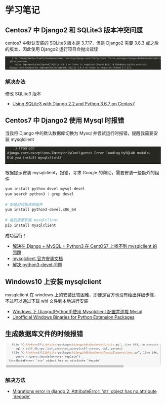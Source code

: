 # 学习笔记

## Centos7 中 Django2 和 SQLite3 版本冲突问题

centos7 中默认安装的 SQLite3 版本是 3.7.17，但是 Django2 需要 3.8.3 或之后的版本，因此使用 Django2 运行项目会抛出错误

![image](images/clipboard1.png)

### 解决办法

修改 SQLite3 版本

- [Using SQLite3 with Django 2.2 and Python 3.6.7 on Centos7
  ](https://stackoverflow.com/questions/55485858/using-sqlite3-with-django-2-2-and-python-3-6-7-on-centos7)

## Centos7 中 Django2 使用 Mysql 时报错

当我将 Django 中的默认数据库切换为 Mysql 并尝试运行时报错，提醒我需要安装 mysqlclient

![image](images/clipboard2.png)

根据提示安装 mysqlclient，报错，寻求 Google 的帮助，需要安装一些额外的组件

```python
yum install python-devel mysql-devel
yum search python3 | grep devel

# 安装对应版本的组件
yum install python3-devel.x86_64

# 最后重新安装 mysqlclient
pip install mysqlclient
```

成功运行！

- [解決在 Django + MySQL + Python3 在 CentOS7 上找不到 mysqlclient 的問題](https://medium.com/@maotingyang/%E8%A7%A3%E6%B1%BA%E5%9C%A8-django-mysql-python3-%E5%9C%A8-centos7%E4%B8%8A%E6%89%BE%E4%B8%8D%E5%88%B0-mysqlclient-%E7%9A%84%E5%95%8F%E9%A1%8C-845978a33013)
- [mysqlclient 官方安装文档](https://github.com/PyMySQL/mysqlclient-python)
- [解决 python3-devel 问题](https://stackoverflow.com/questions/43047284/how-to-install-python3-devel-on-red-hat-7)

## Windows10 上安装 mysqlclient

mysqlclient 在 windows 上的安装比较困难，即便是官方也没有给出详细步骤，不过可以通过下载 whl 文件到本地进行安装

- [Windows 下 Django(Python3)使用 Mysqlclient 配置并连接 Mysql](https://www.jianshu.com/p/03503d6dd4be)
- [Unofficial Windows Binaries for Python Extension Packages](https://www.lfd.uci.edu/~gohlke/pythonlibs/)

## 生成数据库文件的时候报错

![image](images/clipboard3.png)

### 解决方法

- [Migrations error in django 2; AttributeError: 'str' object has no attribute 'decode'
  ](https://stackoverflow.com/questions/56820895/migrations-error-in-django-2-attributeerror-str-object-has-no-attribute-dec)
